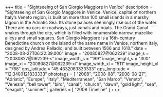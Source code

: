 +++
title = "Sightseeing of San Giorgio Maggiore in Venice"
description = "Sightseeing of San Giorgio Maggiore in Venice. Venice, capital of northern Italy’s Veneto region, is built on more than 100 small islands in a marshy lagoon in the Adriatic Sea. Its stone palaces seemingly rise out of the water. There are no cars or roadways, just canals and boats. The Grand Canal snakes through the city, which is filled with innumerable narrow, mazelike alleys and small squares. San Giorgio Maggiore is a 16th-century Benedictine church on the island of the same name in Venice, northern Italy, designed by Andrea Palladio, and built between 1566 and 1610."
date = "2008-08-27T06:22:39.000"
image = "20080827@062239"
image_s = "20080827@062239-s"
image_width_s = "199"
image_height_s = "300"
image_xl = "20080827@062239-xl"
image_width_xl = "511"
image_height_xl = "768"
gps_latitude = "45.4332063333333"
gps_longitude = "12.3400121833333"
phototags = [ "2008", "2008-08", "2008-08-27", "Adriatic", "Europe", "Italy", "Mediterranean", "San Marco", "Veneto", "Venezia", "bell tower", "bird", "canal", "church", "dawn", "gold light", "sea", "seagull", "summer" ]
galleries = [ "2008 Timeline" ]
+++
